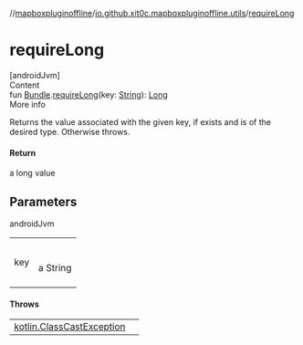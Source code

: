 //[mapboxpluginoffline](../../index.md)/[io.github.xit0c.mapboxpluginoffline.utils](index.md)/[requireLong](require-long.md)



# requireLong  
[androidJvm]  
Content  
fun [Bundle](https://developer.android.com/reference/kotlin/android/os/Bundle.html).[requireLong](require-long.md)(key: [String](https://kotlinlang.org/api/latest/jvm/stdlib/kotlin/-string/index.html)): [Long](https://kotlinlang.org/api/latest/jvm/stdlib/kotlin/-long/index.html)  
More info  


Returns the value associated with the given key, if exists and is of the desired type. Otherwise throws.



#### Return  


a long value



## Parameters  
  
androidJvm  
  
| | |
|---|---|
| <a name="io.github.xit0c.mapboxpluginoffline.utils//requireLong/android.os.Bundle#kotlin.String/PointingToDeclaration/"></a>key| <a name="io.github.xit0c.mapboxpluginoffline.utils//requireLong/android.os.Bundle#kotlin.String/PointingToDeclaration/"></a><br><br>a String<br><br>|
  


#### Throws  
  
| | |
|---|---|
| <a name="io.github.xit0c.mapboxpluginoffline.utils//requireLong/android.os.Bundle#kotlin.String/PointingToDeclaration/"></a>[kotlin.ClassCastException](https://kotlinlang.org/api/latest/jvm/stdlib/kotlin/-class-cast-exception/index.html)| <a name="io.github.xit0c.mapboxpluginoffline.utils//requireLong/android.os.Bundle#kotlin.String/PointingToDeclaration/"></a>|
  



